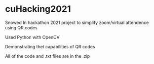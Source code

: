 # cuHacking2021
Snowed In hackathon 2021 project to simplify zoom/virtual attendence using QR codes 

Used Python with OpenCV 

Demonstrating thet capabilities of QR codes

All of the code and .txt files are in the .zip



